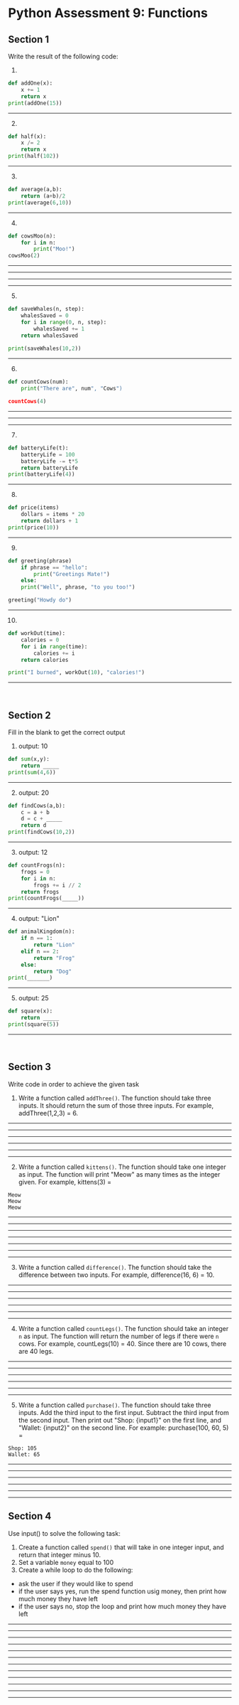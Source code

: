 # Python Assessment 9: Functions

## Section 1
Write the result of the following code:

1.
~~~python
def addOne(x):
    x += 1
    return x
print(addOne(15))
~~~
_____

2.
~~~python
def half(x):
    x /= 2
    return x
print(half(102))
~~~
_____

3.
~~~python
def average(a,b):
    return (a+b)/2
print(average(6,10))
~~~
_____

4.
~~~python
def cowsMoo(n):
    for i in n:
        print("Moo!")
cowsMoo(2)
~~~
_____
_____
_____
_____

5.
~~~python
def saveWhales(n, step):
    whalesSaved = 0
    for i in range(0, n, step):
        whalesSaved += 1
    return whalesSaved
    
print(saveWhales(10,2))
~~~
_____

6.
~~~python
def countCows(num):
    print("There are", num", "Cows")

countCows(4)
~~~
______
______
______

7.
~~~python
def batteryLife(t):
    batteryLife = 100
    batteryLife -= t*5
    return batteryLife
print(batteryLife(4))
~~~
_____

8.
~~~python
def price(items)
    dollars = items * 20
    return dollars + 1
print(price(10))
~~~
_____

9.
~~~python
def greeting(phrase)
    if phrase == "hello":
        print("Greetings Mate!")
    else:
    print("Well", phrase, "to you too!")

greeting("Howdy do")
~~~
_____

10.
~~~python
def workOut(time):
    calories = 0
    for i in range(time):
        calories += i
    return calories

print("I burned", workOut(10), "calories!")
~~~
_____

<br/>


## Section 2
Fill in the blank to get the correct output

1. output: 10
~~~python
def sum(x,y):
    return _____
print(sum(4,6))
~~~
_____

2. output: 20
~~~python
def findCows(a,b):
    c = a + b
    d = c + _____
    return d
print(findCows(10,2))
~~~
_____
 
3. output: 12
~~~python
def countFrogs(n):
    frogs = 0
    for i in n:
        frogs += i // 2
    return frogs
print(countFrogs(_____))
~~~
_____

4. output: "Lion"
~~~python
def animalKingdom(n):
    if n == 1:
        return "Lion"
    elif n == 2:
        return "Frog"
    else:
        return "Dog"
print(_______)
~~~
_____

5. output: 25
~~~python
def square(x):
    return _____
print(square(5))
~~~
_____

<br/>


## Section 3
Write code in order to achieve the given task

1. Write a function called `addThree()`. The function should take three inputs. It should return the sum of those three inputs. 
For example, addThree(1,2,3) = 6.
_____
_____
_____
_____
_____
_____

2. Write a function called `kittens()`. The function should take one integer as input. The function will print "Meow" as many times as the integer given.
For example, kittens(3) = 
~~~console
Meow
Meow
Meow
~~~
_____
_____
_____
_____
_____
_____
_____

3. Write a function called `difference()`. The function should take the difference between two inputs.
For example, difference(16, 6) = 10.
_____
_____
_____
_____
_____
_____

4. Write a function called `countLegs()`. The function should take an integer `n` as input. The function will return the number of legs if there were `n` cows.
For example, countLegs(10) = 40. Since there are 10 cows, there are 40 legs.
_____
_____
_____
_____
_____
_____

5. Write a function called `purchase()`. The function should take three inputs. Add the third input to the first input. Subtract the third input from the second input. Then print out "Shop: {input1}" on the first line, and "Wallet: {input2}" on the second line.
For example: purchase(100,  60, 5) = 
~~~console
Shop: 105
Wallet: 65
~~~
_____
_____
_____
_____
_____
_____

## Section 4
Use input() to solve the following task:

1. Create a function called `spend()` that will take in one integer input, and return that integer minus 10. 
2. Set a variable `money` equal to 100
3. Create a while loop to do the following:
- ask the user if they would like to spend
- if the user says yes, run the spend function usig money, then print how much money they have left
- if the user says no, stop the loop and print how much money they have left
_____
_____
_____
_____
_____
_____
_____
_____
_____
_____
_____
_____

    
    

